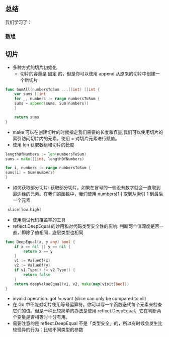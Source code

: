 
## 总结
我们学习了：
### 数组
## 切片
* 多种方式的切片初始化
  * 切片的容量是 固定 的，但是你可以使用 append 从原来的切片中创建一个新切片
```go
func SumAll(numbersToSum ...[]int) []int {
    var sums []int
    for _, numbers := range numbersToSum {
    sums = append(sums, Sum(numbers))
    }

    return sums
} 
```
* make 可以在创建切片的时候指定我们需要的长度和容量;我们可以使用切片的索引访问切片内的元素，使用 = 对切片元素进行赋值。
* 使用 len 获取数组和切片的长度
```go
length0fNumbers := len(numbersToSum)
sums = make([]int, length0fNumbers)

for i, numbers := range numbersToSum {
sums[i] = Sum(numbers)
}

```
* 如何获取部分切片: 获取部分切片。如果在冒号的一侧没有数字就会一直取到最边缘的元素。在我们的函数中，我们使用 numbers[1:] 取到从索引 1 到最后一个元素
```go
 slice[low:high]
```
* 使用测试代码覆盖率的工具
* reflect.DeepEqual 的妙用和对代码类型安全性的影响: 判断两个值深度是否一直，即除了值相同，底层类型也相同
```go
func DeepEqual(x, y any) bool {
	if x == nil || y == nil {
		return x == y
	}
	v1 := ValueOf(x)
	v2 := ValueOf(y)
	if v1.Type() != v2.Type() {
		return false
	}
	return deepValueEqual(v1, v2, make(map[visit]bool))
}

```

* invalid operation: got != want (slice can only be compared to nil)
* 在 Go 中不能对切片使用等号运算符。你可以写一个函数迭代每个元素来检查它们的值。但是一种比较简单的办法是使用 reflect.DeepEqual，它在判断两个变量是否相等时十分有用。
* 需要注意的是 reflect.DeepEqual 不是「类型安全」的，所以有时候会发生比较怪异的行为：比较不同类型的参数

